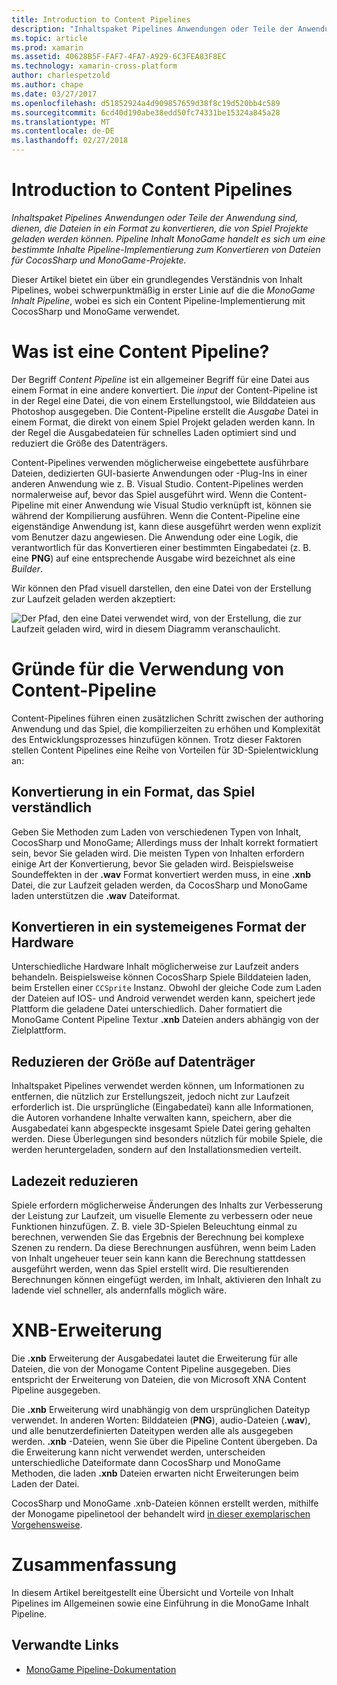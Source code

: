 ```yaml
---
title: Introduction to Content Pipelines
description: "Inhaltspaket Pipelines Anwendungen oder Teile der Anwendung sind, dienen, die Dateien in ein Format zu konvertieren, die von Spiel Projekte geladen werden können. Pipeline Inhalt MonoGame handelt es sich um eine bestimmte Inhalte Pipeline-Implementierung zum Konvertieren von Dateien für CocosSharp und MonoGame-Projekte."
ms.topic: article
ms.prod: xamarin
ms.assetid: 40628B5F-FAF7-4FA7-A929-6C3FEA83F8EC
ms.technology: xamarin-cross-platform
author: charlespetzold
ms.author: chape
ms.date: 03/27/2017
ms.openlocfilehash: d51852924a4d909857659d38f8c19d520bb4c589
ms.sourcegitcommit: 6cd40d190abe38edd50fc74331be15324a845a28
ms.translationtype: MT
ms.contentlocale: de-DE
ms.lasthandoff: 02/27/2018
---
```

# <a name="introduction-to-content-pipelines"></a>Introduction to Content Pipelines

_Inhaltspaket Pipelines Anwendungen oder Teile der Anwendung sind, dienen, die Dateien in ein Format zu konvertieren, die von Spiel Projekte geladen werden können. Pipeline Inhalt MonoGame handelt es sich um eine bestimmte Inhalte Pipeline-Implementierung zum Konvertieren von Dateien für CocosSharp und MonoGame-Projekte._

Dieser Artikel bietet ein über ein grundlegendes Verständnis von Inhalt Pipelines, wobei schwerpunktmäßig in erster Linie auf die die *MonoGame Inhalt Pipeline*, wobei es sich ein Content Pipeline-Implementierung mit CocosSharp und MonoGame verwendet.


# <a name="what-is-a-content-pipeline"></a>Was ist eine Content Pipeline?

Der Begriff *Content Pipeline* ist ein allgemeiner Begriff für eine Datei aus einem Format in eine andere konvertiert. Die *input* der Content-Pipeline ist in der Regel eine Datei, die von einem Erstellungstool, wie Bilddateien aus Photoshop ausgegeben. Die Content-Pipeline erstellt die *Ausgabe* Datei in einem Format, die direkt von einem Spiel Projekt geladen werden kann. In der Regel die Ausgabedateien für schnelles Laden optimiert sind und reduziert die Größe des Datenträgers.

Content-Pipelines verwenden möglicherweise eingebettete ausführbare Dateien, dedizierten GUI-basierte Anwendungen oder -Plug-Ins in einer anderen Anwendung wie z. B. Visual Studio. Content-Pipelines werden normalerweise auf, bevor das Spiel ausgeführt wird. Wenn die Content-Pipeline mit einer Anwendung wie Visual Studio verknüpft ist, können sie während der Kompilierung ausführen. Wenn die Content-Pipeline eine eigenständige Anwendung ist, kann diese ausgeführt werden wenn explizit vom Benutzer dazu angewiesen. Die Anwendung oder eine Logik, die verantwortlich für das Konvertieren einer bestimmten Eingabedatei (z. B. eine **PNG**) auf eine entsprechende Ausgabe wird bezeichnet als eine *Builder*. 

Wir können den Pfad visuell darstellen, den eine Datei von der Erstellung zur Laufzeit geladen werden akzeptiert:

![](introduction-images/image1.png "Der Pfad, den eine Datei verwendet wird, von der Erstellung, die zur Laufzeit geladen wird, wird in diesem Diagramm veranschaulicht.")

# <a name="why-use-a-content-pipeline"></a>Gründe für die Verwendung von Content-Pipeline

Content-Pipelines führen einen zusätzlichen Schritt zwischen der authoring Anwendung und das Spiel, die kompilierzeiten zu erhöhen und Komplexität des Entwicklungsprozesses hinzufügen können. Trotz dieser Faktoren stellen Content Pipelines eine Reihe von Vorteilen für 3D-Spielentwicklung an:


## <a name="converting-to-a-format-understood-by-the-game"></a>Konvertierung in ein Format, das Spiel verständlich

Geben Sie Methoden zum Laden von verschiedenen Typen von Inhalt, CocosSharp und MonoGame; Allerdings muss der Inhalt korrekt formatiert sein, bevor Sie geladen wird. Die meisten Typen von Inhalten erfordern einige Art der Konvertierung, bevor Sie geladen wird. Beispielsweise Soundeffekten in der **.wav** Format konvertiert werden muss, in eine **.xnb** Datei, die zur Laufzeit geladen werden, da CocosSharp und MonoGame laden unterstützen die **.wav** Dateiformat.


## <a name="converting-to-a-format-native-to-the-hardware"></a>Konvertieren in ein systemeigenes Format der Hardware

Unterschiedliche Hardware Inhalt möglicherweise zur Laufzeit anders behandeln. Beispielsweise können CocosSharp Spiele Bilddateien laden, beim Erstellen einer `CCSprite` Instanz. Obwohl der gleiche Code zum Laden der Dateien auf IOS- und Android verwendet werden kann, speichert jede Plattform die geladene Datei unterschiedlich. Daher formatiert die MonoGame Content Pipeline Textur **.xnb** Dateien anders abhängig von der Zielplattform.


## <a name="reducing-size-on-disk"></a>Reduzieren der Größe auf Datenträger 

Inhaltspaket Pipelines verwendet werden können, um Informationen zu entfernen, die nützlich zur Erstellungszeit, jedoch nicht zur Laufzeit erforderlich ist. Die ursprüngliche (Eingabedatei) kann alle Informationen, die Autoren vorhandene Inhalte verwalten kann, speichern, aber die Ausgabedatei kann abgespeckte insgesamt Spiele Datei gering gehalten werden. Diese Überlegungen sind besonders nützlich für mobile Spiele, die werden heruntergeladen, sondern auf den Installationsmedien verteilt.


## <a name="reducing-load-time"></a>Ladezeit reduzieren

Spiele erfordern möglicherweise Änderungen des Inhalts zur Verbesserung der Leistung zur Laufzeit, um visuelle Elemente zu verbessern oder neue Funktionen hinzufügen. Z. B. viele 3D-Spielen Beleuchtung einmal zu berechnen, verwenden Sie das Ergebnis der Berechnung bei komplexe Szenen zu rendern. Da diese Berechnungen ausführen, wenn beim Laden von Inhalt ungeheuer teuer sein kann kann die Berechnung stattdessen ausgeführt werden, wenn das Spiel erstellt wird. Die resultierenden Berechnungen können eingefügt werden, im Inhalt, aktivieren den Inhalt zu ladende viel schneller, als andernfalls möglich wäre. 


# <a name="xnb-file-extension"></a>XNB-Erweiterung

Die **.xnb** Erweiterung der Ausgabedatei lautet die Erweiterung für alle Dateien, die von der Monogame Content Pipeline ausgegeben. Dies entspricht der Erweiterung von Dateien, die von Microsoft XNA Content Pipeline ausgegeben.

Die **.xnb** Erweiterung wird unabhängig von dem ursprünglichen Dateityp verwendet. In anderen Worten: Bilddateien (**PNG**), audio-Dateien (**.wav**), und alle benutzerdefinierten Dateitypen werden alle als ausgegeben werden. **.xnb** -Dateien, wenn Sie über die Pipeline Content übergeben. Da die Erweiterung kann nicht verwendet werden, unterscheiden unterschiedliche Dateiformate dann CocosSharp und MonoGame Methoden, die laden **.xnb** Dateien erwarten nicht Erweiterungen beim Laden der Datei.

CocosSharp und MonoGame .xnb-Dateien können erstellt werden, mithilfe der Monogame pipelinetool der behandelt wird [in dieser exemplarischen Vorgehensweise](~/graphics-games/cocossharp/content-pipeline/walkthrough.md).


# <a name="summary"></a>Zusammenfassung

In diesem Artikel bereitgestellt eine Übersicht und Vorteile von Inhalt Pipelines im Allgemeinen sowie eine Einführung in die MonoGame Inhalt Pipeline.

## <a name="related-links"></a>Verwandte Links

- [MonoGame Pipeline-Dokumentation](http://www.monogame.net/documentation/?page=Pipeline)
